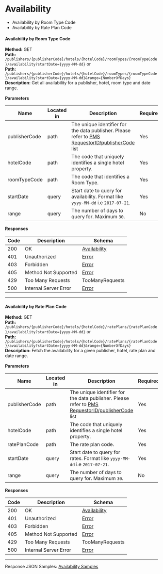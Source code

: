 # Availability

* Availability by Room Type Code
* Availability by Rate Plan Code

#### Availability by Room Type Code <a href="#availability-availabilitybyroomtypecode" id="availability-availabilitybyroomtypecode"></a>

**Method:** GET\
**Path:** `/publishers/{publisherCode}/hotels/{hotelCode}/roomTypes/{roomTypeCode}/availability?startDate={yyyy-MM-dd}` or\
**Path:** `/publishers/{publisherCode}/hotels/{hotelCode}/roomTypes/{roomTypeCode}/availability?startDate={yyyy-MM-dd}&range={NumberOfDays}`\
**Description:** Get all availability for a publisher, hotel, room type and date range.\
\
**Parameters**

| Name          | Located in | Description                                                                                                                                                                                             | Required | Type   |
| ------------- | ---------- | ------------------------------------------------------------------------------------------------------------------------------------------------------------------------------------------------------- | -------- | ------ |
| publisherCode | path       | The unique identifier for the data publisher. Please refer to [PMS RequestorID/publisherCode](https://siteminder.atlassian.net/wiki/spaces/SMXAPPS/pages/1383432813/PMS+RequestorID+publisherCode) list | Yes      | string |
| hotelCode     | path       | The code that uniquely identifies a single hotel property.                                                                                                                                              | Yes      | string |
| roomTypeCode  | path       | The code that identifies a Room Type.                                                                                                                                                                   | Yes      | string |
| startDate     | query      | Start date to query for availability. Format like `yyyy-MM-dd` i.e `2017-07-21`.                                                                                                                        | Yes      | date   |
| range         | query      | The number of days to query for. Maximum `30`.                                                                                                                                                          | No       | number |

**Responses**

| Code | Description           | Schema                                                                                                    |
| ---- | --------------------- | --------------------------------------------------------------------------------------------------------- |
| 200  | OK                    | [Availability](https://siteminder.atlassian.net/wiki/spaces/SMXAPPS/pages/1383212147/Models#Availability) |
| 401  | Unauthorized          | [Error](https://siteminder.atlassian.net/wiki/spaces/SMXAPPS/pages/1383212147/Models#Error)               |
| 403  | Forbidden             | [Error](https://siteminder.atlassian.net/wiki/spaces/SMXAPPS/pages/1383212147/Models#Error)               |
| 405  | Method Not Supported  | [Error](https://siteminder.atlassian.net/wiki/spaces/SMXAPPS/pages/1383212147/Models#Error)               |
| 429  | Too Many Requests     | TooManyRequests                                                                                           |
| 500  | Internal Server Error | [Error](https://siteminder.atlassian.net/wiki/spaces/SMXAPPS/pages/1383212147/Models#Error)               |

***

#### Availability by Rate Plan Code <a href="#availability-availabilitybyrateplancode" id="availability-availabilitybyrateplancode"></a>

**Method:** GET\
**Path:** `/publishers/{publisherCode}/hotels/{hotelCode}/ratePlans/{ratePlanCode}/availability?startDate={yyyy-MM-dd}` or\
**Path:** `/publishers/{publisherCode}/hotels/{hotelCode}/ratePlans/{ratePlanCode}/availability?startDate={yyyy-MM-dd}&range={NumberOfDays}`\
**Description:** Fetch the availability for a given publisher, hotel, rate plan and date range.\
\
**Parameters**

| Name          | Located in | Description                                                                                                                                                                                             | Required | Type   |
| ------------- | ---------- | ------------------------------------------------------------------------------------------------------------------------------------------------------------------------------------------------------- | -------- | ------ |
| publisherCode | path       | The unique identifier for the data publisher. Please refer to [PMS RequestorID/publisherCode](https://siteminder.atlassian.net/wiki/spaces/SMXAPPS/pages/1383432813/PMS+RequestorID+publisherCode) list | Yes      | string |
| hotelCode     | path       | The code that uniquely identifies a single hotel property.                                                                                                                                              | Yes      | string |
| ratePlanCode  | path       | The rate plan code.                                                                                                                                                                                     | Yes      | string |
| startDate     | query      | Start date to query for rates. Format like `yyyy-MM-dd` i.e `2017-07-21`.                                                                                                                               | Yes      | date   |
| range         | query      | The number of days to query for. Maximum `30`.                                                                                                                                                          | No       | number |

**Responses**

| Code | Description           | Schema                                                                                                    |
| ---- | --------------------- | --------------------------------------------------------------------------------------------------------- |
| 200  | OK                    | [Availability](https://siteminder.atlassian.net/wiki/spaces/SMXAPPS/pages/1383212147/Models#Availability) |
| 401  | Unauthorized          | [Error](https://siteminder.atlassian.net/wiki/spaces/SMXAPPS/pages/1383212147/Models#Error)               |
| 403  | Forbidden             | [Error](https://siteminder.atlassian.net/wiki/spaces/SMXAPPS/pages/1383212147/Models#Error)               |
| 405  | Method Not Supported  | [Error](https://siteminder.atlassian.net/wiki/spaces/SMXAPPS/pages/1383212147/Models#Error)               |
| 429  | Too Many Requests     | TooManyRequests                                                                                           |
| 500  | Internal Server Error | [Error](https://siteminder.atlassian.net/wiki/spaces/SMXAPPS/pages/1383212147/Models#Error)               |

***

Response JSON Samples: [Availability Samples](broken-reference)
